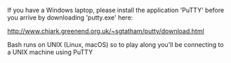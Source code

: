If you have a Windows laptop, please install the application 'PuTTY' before you
arrive by downloading 'putty.exe' here:

http://www.chiark.greenend.org.uk/~sgtatham/putty/download.html

Bash runs on UNIX (Linux, macOS) so to play along you'll be connecting to a
UNIX machine using PuTTY